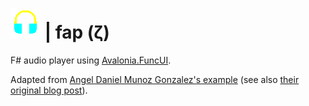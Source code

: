 ﻿# ![fap](https://raw.githubusercontent.com/aornota/fap/master/src/assets/resources/fap-multi.png) | fap (ζ)

F# audio player using [Avalonia.FuncUI](https://github.com/fsprojects/Avalonia.FuncUI).

Adapted from [Angel Daniel Munoz Gonzalez's example](https://github.com/fsprojects/Avalonia.FuncUI/tree/master/src/Examples/Elmish%20Examples/Examples.Elmish.MusicPlayer) (see also [their original blog post](https://dev.to/tunaxor/cross-platform-music-player-with-avalonia-f-1igi)).
